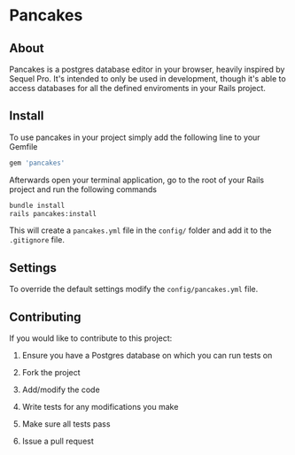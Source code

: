 # Pancakes
## About
Pancakes is a postgres database editor in your browser, heavily inspired by Sequel Pro.
It's intended to only be used in development, though it's able to access databases for all the defined enviroments in your Rails project.

## Install
To use pancakes in your project simply add the following line to your Gemfile
```RUBY
gem 'pancakes'
```
Afterwards open your terminal application, go to the root of your Rails project and run the following commands
```BASH
bundle install
rails pancakes:install
```
This will create a `pancakes.yml` file in the `config/` folder and add it to the `.gitignore` file.

## Settings
To override the default settings modify the `config/pancakes.yml` file.

## Contributing
If you would like to contribute to this project:

1. Ensure you have a Postgres database on which you can run tests on

2. Fork the project

3. Add/modify the code

4. Write tests for any modifications you make

5. Make sure all tests pass

6. Issue a pull request
